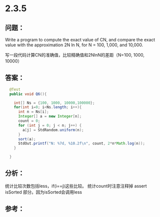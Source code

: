 
# 2.3.5

## 问题：

Write a program to compute the exact value of CN, and compare the exact value with the approximation 2N ln N, for N = 100, 1,000, and 10,000.

写一段代码计算CN的准确值，比较精确值和2NlnN的差距（N=100, 1000, 10000）

## 答案：
```java
  @Test
  public void Q6(){

    int[] Ns = {100, 1000, 10000,100000};
    for(int i=0; i<Ns.length; i++){
      int n = Ns[i];
      Integer[] a = new Integer[n];
      count = 0;
      for (int j = 0; j < n; j++) {
        a[j] = StdRandom.uniform(n);
      }
      sort(a);
      StdOut.printf("N: %7d, %10.2f\n", count, 2*n*Math.log(n));
    }

  }
```


## 分析：

统计比较次数包括less，if(i==j)这些比较。
统计count时注意注释掉 assert isSorted 部分。因为isSorted会调用less


## 参考：

